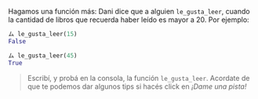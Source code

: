 Hagamos una función más: Dani dice que a alguien `le_gusta_leer`, cuando la cantidad de libros que recuerda haber leído es mayor a 20. Por ejemplo:

```python
ム le_gusta_leer(15)
False

ム le_gusta_leer(45)
True
```

> Escribí, y probá en la consola, la función `le_gusta_leer`.
> Acordate de que te podemos dar algunos tips si hacés click en _¡Dame una pista!_

